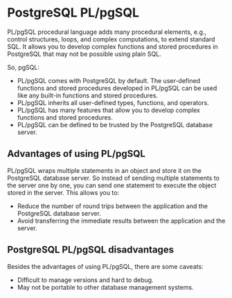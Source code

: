# PostgreSQL PL/pgSQL

PL/pgSQL procedural language adds many procedural elements, e.g., control structures, loops, and complex computations, to extend standard SQL. It allows you to develop complex functions and stored procedures in PostgreSQL that may not be possible using plain SQL.

So, pgSQL:
- PL/pgSQL comes with PostgreSQL by default. The user-defined functions and stored procedures developed in PL/pgSQL can be used like any built-in functions and stored procedures.
- PL/pgSQL inherits all user-defined types, functions, and operators.
- PL/pgSQL has many features that allow you to develop complex functions and stored procedures.
- PL/pgSQL can be defined to be trusted by the PostgreSQL database server.

## Advantages of using PL/pgSQL

PL/pgSQL wraps multiple statements in an object and store it on the PostgreSQL database server.
So instead of sending multiple statements to the server one by one, you can send one statement to execute the object stored in the server. This allows you to:
- Reduce the number of round trips between the application and the PostgreSQL database server.
- Avoid transferring the immediate results between the application and the server.

## PostgreSQL PL/pgSQL disadvantages

Besides the advantages of using PL/pgSQL, there are some caveats:
- Difficult to manage versions and hard to debug.
- May not be portable to other database management systems.
